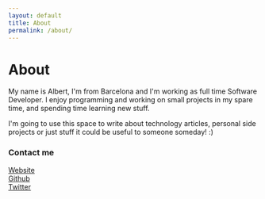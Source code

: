 ```yaml
---
layout: default
title: About
permalink: /about/
---
```


About
=====

My name is Albert, I'm from Barcelona and I'm working as full time Software Developer. I enjoy programming and working on small projects in my spare time, and spending time learning new stuff.

I'm going to use this space to write about technology articles, personal side projects or just stuff it could be useful to someone someday! :) 

### Contact me

[Website](https://www.blancocuaresma.com/a)  
[Github](https://github.com/albrtbc)  
[Twitter](http://twitter.com/albrt_bc)
